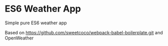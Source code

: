 # ES6 Weather App
Simple pure ES6 weather app

Based on https://github.com/sweetcoco/webpack-babel-boilerplate.git and OpenWeather

